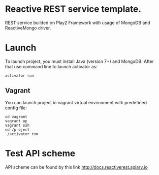 Reactive REST service template.
=================================

REST service builded on Play2 Framework with usage of MongoDB and ReactiveMongo driver.

# Launch
To launch project, you must install Java (version 7+) and MongoDB. After that use command line to launch activator as:
```
activator run
```

## Vagrant
You can launch project in vagrant virtual environment with predefined config file:
```
cd vagrant
vagrant up
vagrant ssh
cd /project
./activator run
```

# Test API scheme
API scheme can be found by this link http://docs.reactiverest.apiary.io
